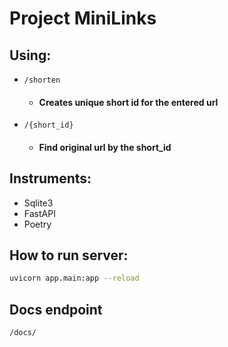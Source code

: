 # Project MiniLinks

## Using:

- `/shorten`

  - #### **Creates unique short id for the entered url**

- `/{short_id}`
  - #### **Find original url by the short_id**

## Instruments:

- Sqlite3
- FastAPI
- Poetry

## How to run server:

```bash
uvicorn app.main:app --reload
```

## Docs endpoint

`/docs/`
